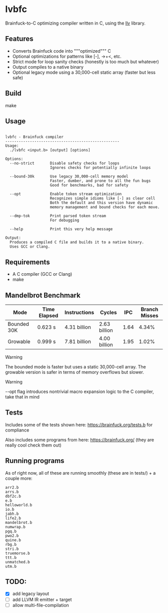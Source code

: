 # lvbfc

Brainfuck-to-C optimizing compiler written in C, using the [llv](https://github.com/lvzrr/llv) library.

## Features

- Converts Brainfuck code into """optimized""" C
- Optional optimizations for patterns like [-], ->+<, etc.
- Strict mode for loop sanity checks (honestly is too much but whatever)
- Output compiles to a native binary
- Optional legacy mode using a 30,000-cell static array (faster but less safe)

## Build

make

## Usage

```

lvbfc - Brainfuck compiler
---------------------------------------------------
Usage:
  ./lvbfc <input.b> [output] [options]

Options:
  --no-strict       Disable safety checks for loops
                    Ignores checks for potentially infinite loops

  --bound-30k       Use legacy 30,000-cell memory model
                    Faster, dumber, and prone to all the fun bugs
                    Good for benchmarks, bad for safety

  --opt             Enable token stream optimization
                    Recognizes simple idioms like [-] as clear cell
                    Both the default and this version have dynamic
                    memory management and bound checks for each move.

  --dmp-tok         Print parsed token stream
                    For debugging

  --help            Print this very help message

Output:
  Produces a compiled C file and builds it to a native binary.
  Uses GCC or Clang.
```

## Requirements

- A C compiler (GCC or Clang)
- make

## Mandelbrot Benchmark

| Mode              | Time Elapsed | Instructions     | Cycles         | IPC  | Branch Misses |
|-------------------|--------------|------------------|----------------|------|----------------|
| Bounded 30K       | 0.623 s      | 4.31 billion     | 2.63 billion   | 1.64 | 4.34%          |
| Growable  | 0.999 s      | 7.81 billion     | 4.00 billion   | 1.95 | 1.02%          |

>[!WARNING]
> The bounded mode is faster but uses a static 30,000-cell array. The growable version is safer in terms of memory overflows but slower.

> [!WARNING]  
> --opt flag introduces nontrivial macro expansion logic to the C compiler, take that in mind

## Tests

Includes some of the tests shown here: https://brainfuck.org/tests.b for compliance

Also includes some programs from here: https://brainfuck.org/ (they are really cool check them out)

## Running programs

As of right now, all of these are running smoothly (these are in tests/) + a couple more:

```
arr2.b
arrs.b
dbf2c.b
e.b
helloworld.b
io.b
jabh.b
life2.b
mandelbrot.b
numwrap.b
pgq.b
pwo2.b
quine.b
rbg.b
stri.b
truemorse.b
ttt.b
unmatched.b
utm.b
```

## TODO:

- [x] add legacy layout
- [ ] add LLVM IR emitter + target
- [ ] allow multi-file-compilation
